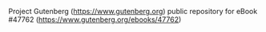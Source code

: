 Project Gutenberg (https://www.gutenberg.org) public repository for eBook #47762 (https://www.gutenberg.org/ebooks/47762)
